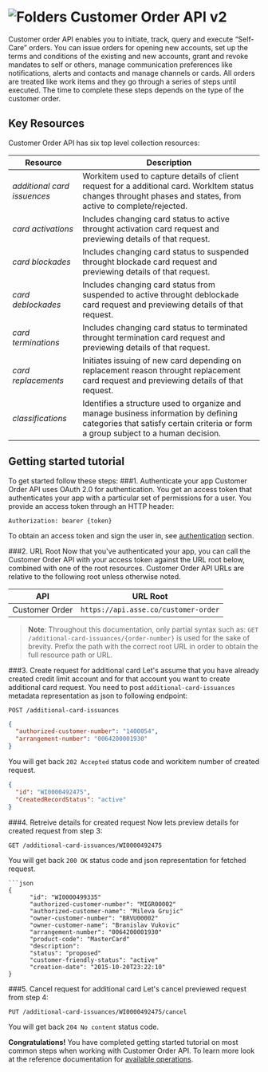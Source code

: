 ![Folders](http://cdn.flaticon.com/png/64/98/98193.png)
Customer Order API v2
=========================
Customer order API enables you to initiate, track, query and execute “Self-Care” orders. You can issue orders for opening new accounts, set up the terms and conditions of the existing and new accounts, grant and revoke mandates to self or others, manage communication preferences like notifications, alerts and contacts and manage channels or cards. All orders are treated like work items and they go through a series of steps until executed. The time to complete these steps depends on the type of the customer order.
   
Key Resources
-------------
Customer Order API has six top level collection resources:

Resource | Description
----------- |-----------
*additional card issuences*  | Workitem used to capture details of client request for a additional card. WorkItem status changes throught phases and states, from active to complete/rejected.
*card activations*    | Includes changing card status to active throught activation card request and previewing details of that request. 
*card blockades*    | Includes changing card status to suspended throught blockade card request and previewing details of that request.
*card deblockades*    | Includes changing card status from suspended to active throught deblockade card request and previewing details of that request. 
*card terminations*    | Includes changing card status to terminated throught termination card request and previewing details of that request. 
*card replacements*    | Initiates issuing of new card depending on replacement reason throught replacement card request and previewing details of that request.
*classifications*    | Identifies a structure used to organize and manage business information by defining categories that satisfy certain criteria or form a group subject to a human decision. 

Getting started tutorial
---------------
To get started follow these steps:
###1. Authenticate your app
Customer Order API uses OAuth 2.0 for authentication. You get an access token that authenticates your app with a particular set of permissions for a user. You provide an access token through an HTTP header:
```
Authorization: bearer {token}
```
To obtain an access token and sign the user in, see [authentication]() section.

###2. URL Root
Now that you've authenticated your app, you can call the Customer Order API with your access token against the URL root below, combined with one of the root resources. Customer Order API URLs are relative to the following root unless otherwise noted.

API | URL Root
--------|---------
Customer Order | `https://api.asse.co/customer-order`

> **Note**: Throughout this documentation, only partial syntax such as: 
`GET /additional-card-issuances/{order-number}` is used for the sake of brevity. 
Prefix the path with the correct root URL in order to obtain the full resource path or URL.

###3. Create request for additional card
Let's assume that you have already created credit limit account and for that account you want to create additional card request. You need to post `additional-card-issuances` metadata representation as json to following endpoint:
```
POST /additional-card-issuances
```
```json
{
  "authorized-customer-number": "1400054",
  "arrangement-number": "0064200001930"
}
```
You will get back `202 Accepted` status code and workitem number of created request. 

```json
{
  "id": "WI0000492475",
  "CreatedRecordStatus": "active"
}
```

###4. Retreive details for created request
Now lets preview details for created request from step 3:
```
GET /additional-card-issuances/WI0000492475
```

You will get back `200 OK` status code and json representation for fetched request. 
```
```json
{
      "id": "WI0000499335"
      "authorized-customer-number": "MIGR00002"
      "authorized-customer-name": "Mileva Grujic"
      "owner-customer-number": "BRVU00002"
      "owner-customer-name": "Branislav Vukovic"
      "arrangement-number": "0064200001930"
      "product-code": "MasterCard"
      "description": 
      "status": "proposed"
      "customer-friendly-status": "active"
      "creation-date": "2015-10-20T23:22:10"
}
```

###5. Cancel request for additional card
Let's cancel previewed request from step 4:
```
PUT /additional-card-issuances/WI0000492475/cancel
```

You will get back `204 No content` status code. 


**Congratulations!** You have completed getting started tutorial on most common steps when working with Customer Order API. To learn more look at the reference documentation for [available operations](swagger-ui).